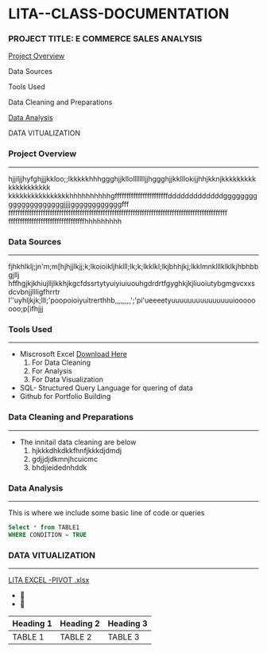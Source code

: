 # LITA--CLASS-DOCUMENTATION

### PROJECT TITLE: E COMMERCE SALES ANALYSIS 

[Project Overview](#project-overview)

Data Sources

Tools Used

Data Cleaning and Preparations 

[Data Analysis](#data-analysis)

DATA VITUALIZATION

### Project Overview
---
hjjiljjhyfghjjjkkloo;;lkkkkkhhhggghjjkllollllllljjhggghjjkklllokijjhhjkknjkkkkkkkkkkkkkkkkkkkk
kkkkkkkkkkkkkkkkhhhhhhhhhhgfffffffffffffffffffffffdddddddddddddgggggggggggggggggggggjjjjggggggggggggfff
fffffffffffffffffffffffffffffffffffffffffffffffffffffffffffffffffffffffffffffffffffffffffffffff
fffffffffffffffffffffffffffffffffhhhhhhhhh

### Data Sources
---
fjhkhlklj;jn'm;m[hjhjjlkjj;k;lkoioikljhklll;lk;k;lkklkl;lkjbhhjkj;lkklmnklllklklkjhbhbbgjllj
hffhgjkjkhiujlljlkkhjkgcfdssrtytyuiyiuiuouhgdrdrtfgyghkjkjliuoiutybgmgvcxxsdcvbnjjllligfhrrtr
l''uyhljkjk;lll;'poopoioiyuitrerthhb,,,,,,,,';'pi'ueeeetyuuuuuuuuuuuuuuuioooooooo;p[ifhjjj

### Tools Used
---
- Miscrosoft Excel [Download Here](https://www.microsoft.com)
   1. For Data Cleaning
   2. For Analysis
   3. For Data Visualization
- SQL- Structured Query Language for quering of data
- Github for Portfolio Building


### Data Cleaning and Preparations 
---
- The innitail data cleaning are below
  1. hjkkkdhkdkkfhnfjkkkdjdmdj
  2. gdjjdjdkmnjhcuicmc
  3. bhdjieidednhddk
 
### Data Analysis
---
This is where we include some basic line of code or queries 

```SQL
Select * from TABLE1
WHERE CONDITION = TRUE
```


### DATA VITUALIZATION
----
[LITA EXCEL -PIVOT .xlsx](https://github.com/user-attachments/files/17168998/LITA.EXCEL.-PIVOT.xlsx)


- 🥉
- 🥹

  
|Heading 1|Heading 2|Heading 3|
|---------|---------|---------|
|TABLE 1|TABLE 2|TABLE 3|
